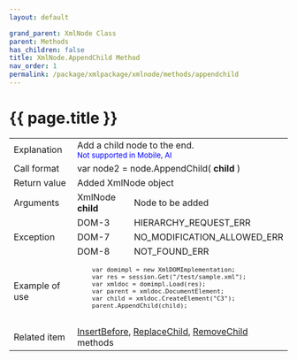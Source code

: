 ```yaml
---
layout: default

grand_parent: XmlNode Class
parent: Methods
has_children: false
title: XmlNode.AppendChild Method
nav_order: 1
permalink: /package/xmlpackage/xmlnode/methods/appendchild
---
```

# {{ page.title }}

<table>
  <tr>
    <td>Explanation</td>
    <td colspan="2">Add a child node to the end.<br><small><span style="color:blue">Not supported in Mobile, AI</span></small></td>
  </tr>
  <tr>
    <td>Call format</td>
    <td colspan="2">var node2 = node.AppendChild( <b>child</b> )</td>
  </tr>
  <tr>
    <td>Return value</td>
    <td colspan="2">Added XmlNode object</td>
  </tr>  
  <tr>
    <td>Arguments</td>
    <td>XmlNode <b>child</b></td>
    <td>Node to be added</td>
  </tr>
  <tr>
    <td rowspan="3">Exception</td>
    <td>DOM-3</td>
    <td>HIERARCHY_REQUEST_ERR</td>
  </tr>
  <tr>
    <td>DOM-7</td>
    <td>NO_MODIFICATION_ALLOWED_ERR</td>
  </tr>
  <tr>
    <td>DOM-8</td>
    <td>NOT_FOUND_ERR</td>
  </tr>
  <tr>
    <td>Example of use</td>
    <td colspan="2"><code><pre>
    var domimpl = new XmlDOMImplementation;
    var res = session.Get("/test/sample.xml");
    var xmldoc = domimpl.Load(res);
    var parent = xmldoc.DocumentElement;
    var child = xmldoc.CreateElement("C3");
    parent.AppendChild(child);
    </pre></code></td>
  </tr>
  <tr>
    <td>Related item</td>
    <td colspan="2"><a href="/package/xmlpackage/xmlnode/methods/insertbefore">InsertBefore</a>, <a href="/package/xmlpackage/xmlnode/methods/replacechild">ReplaceChild</a>, <a href="/package/xmlpackage/xmlnode/methods/removechild">RemoveChild</a> methods</td>
  </tr>
</table>

